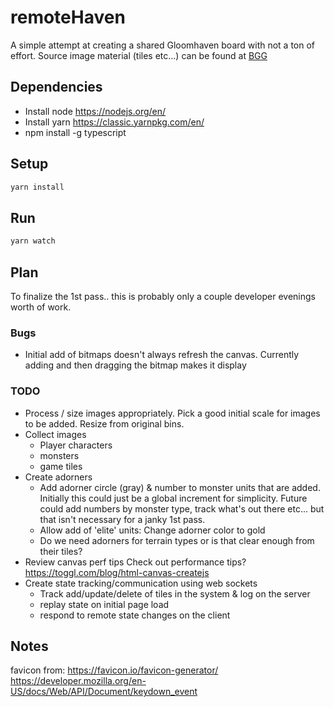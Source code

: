 # remoteHaven
A simple attempt at creating a shared Gloomhaven board with not a ton of effort. Source image material (tiles etc...) can be found at [BGG](https://boardgamegeek.com/thread/1733586/files-creation)

## Dependencies 
- Install node https://nodejs.org/en/
- Install yarn https://classic.yarnpkg.com/en/
- npm install -g typescript


## Setup
```bash
yarn install
```

## Run
```bash
yarn watch
```

## Plan
To finalize the 1st pass.. this is probably only a couple developer evenings worth of work.

### Bugs
- Initial add of bitmaps doesn't always refresh the canvas. Currently adding and then dragging the bitmap makes it display

### TODO
- Process / size images appropriately. Pick a good initial scale for images to be added. Resize from original bins.
- Collect images
  - Player characters
  - monsters
  - game tiles
- Create adorners
  - Add adorner circle (gray) & number to monster units that are added. Initially this could just be a global increment for simplicity. Future could add numbers by monster type, track what's out there etc... but that isn't necessary for a janky 1st pass.
  - Allow add of 'elite' units: Change adorner color to gold
  - Do we need adorners for terrain types or is that clear enough from their tiles?
- Review canvas perf tips Check out performance tips? https://toggl.com/blog/html-canvas-createjs
- Create state tracking/communication using web sockets
  - Track add/update/delete of tiles in the system & log on the server
  - replay state on initial page load
  - respond to remote state changes on the client

## Notes
favicon from: https://favicon.io/favicon-generator/
https://developer.mozilla.org/en-US/docs/Web/API/Document/keydown_event
